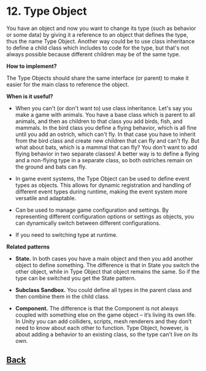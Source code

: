 # 12. Type Object

You have an object and now you want to change its type (such as behavior or some data) by giving it a reference to an object that defines the type, thus the name Type Object. Another way could be to use class inheritance to define a child class which includes to code for the type, but that's not always possible because different children may be of the same type.  

**How to implement?**

The Type Objects should share the same interface (or parent) to make it easier for the main class to reference the object.        

**When is it useful?**

- When you can't (or don't want to) use class inheritance. Let's say you make a game with animals. You have a base class which is parent to all animals, and then as children to that class you add birds, fish, and mammals. In the bird class you define a flying behavior, which is all fine until you add an ostrich, which can't fly. In that case you have to inherit from the bird class and create new children that can fly and can't fly. But what about bats, which is a mammal that can fly? You don't want to add flying behavior in two separate classes! A better way is to define a flying and a non-flying type in a separate class, so both ostriches remain on the ground and bats can fly.

- In game event systems, the Type Object can be used to define event types as objects. This allows for dynamic registration and handling of different event types during runtime, making the event system more versatile and adaptable.

- Can be used to manage game configuration and settings. By representing different configuration options or settings as objects, you can dynamically switch between different configurations.

- If you need to switching type at runtime.

**Related patterns**

- **State.** In both cases you have a main object and then you add another object to define something. The difference is that in State you switch the other object, while in Type Object that object remains the same. So if the type can be switched you get the State pattern.
 
- **Subclass Sandbox.** You could define all types in the parent class and then combine them in the child class. 
 
- **Component.** The difference is that the Component is not always coupled with something else on the game object – it’s living its own life. In Unity you can add colliders, scripts, mesh renderers and they don’t need to know about each other to function. Type Object, however, is about adding a behavior to an existing class, so the type can't live on its own.


## [Back](../)
